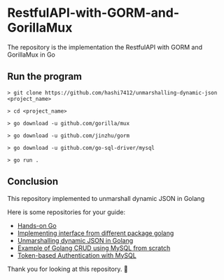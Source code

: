 # RestfulAPI-with-GORM-and-GorillaMux

The repository is the implementation the RestfulAPI with GORM and GorillaMux in Go

## Run the program

```
> git clone https://github.com/hashi7412/unmarshalling-dynamic-json <project_name>

> cd <project_name>

> go download -u github.com/gorilla/mux

> go download -u github.com/jinzhu/gorm

> go download -u github.com/go-sql-driver/mysql

> go run .
```

## Conclusion

This repository implemented to unmarshall dynamic JSON in Golang

Here is some repositories for your guide:

- [Hands-on Go](https://github.com/hashi7412/handson-go)
- [Implementing interface from different package golang](https://github.com/hashi7412/multi-packages-interface)
- [Unmarshalling dynamic JSON in Golang](https://github.com/hashi7412/unmarshalling-dynamic-json)
- [Example of Golang CRUD using MySQL from scratch](https://github.com/hashi7412/CRUD-with-MySQL)
- [Token-based Authentication with MySQL](https://github.com/hashi7412/tokenbased-authentication)

Thank you for looking at this repository. 👋
